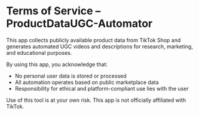 # Terms of Service – ProductDataUGC-Automator

This app collects publicly available product data from TikTok Shop and generates automated UGC videos and descriptions for research, marketing, and educational purposes.

By using this app, you acknowledge that:
- No personal user data is stored or processed
- All automation operates based on public marketplace data
- Responsibility for ethical and platform-compliant use lies with the user

Use of this tool is at your own risk. This app is not officially affiliated with TikTok.
